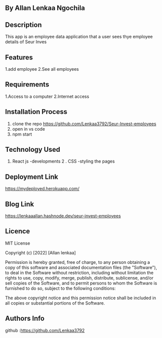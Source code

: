 ## By Allan Lenkaa Ngochila
## Description
This app is an employee data application that a user sees thye employee details of Seur Inves
## Features
1.add employee
2.See all employees
## Requirements
1.Access to a computer
2.Internet access
## Installation Process
1. clone the repo https://github.com/Lenkaa3792/Seur-Invest-employees
2. open in vs code
3. npm start
## Technology Used
1. React js -developments
2 . CSS -styling the pages
## Deployment Link
https://mydeployed.herokuapp.com/
## Blog Link
https://lenkaaallan.hashnode.dev/seur-invest-employees
## Licence
MIT License

Copyright (c) [2022] [Allan lenkaa]

Permission is hereby granted, free of charge, to any person obtaining a copy of this software and associated documentation files (the "Software"), to deal in the Software without restriction, including without limitation the rights to use, copy, modify, merge, publish, distribute, sublicense, and/or sell copies of the Software, and to permit persons to whom the Software is furnished to do so, subject to the following conditions:

The above copyright notice and this permission notice shall be included in all copies or substantial portions of the Software.

## Authors Info
github :https://github.com/Lenkaa3792